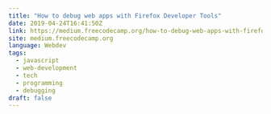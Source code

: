 ```yaml
---
title: "How to debug web apps with Firefox Developer Tools"
date: 2019-04-24T16:41:50Z
link: https://medium.freecodecamp.org/how-to-debug-web-apps-with-firefox-developer-tools-64a9f531af90?source=rss----336d898217ee---4
site: medium.freecodecamp.org
language: Webdev
tags:
  - javascript
  - web-development
  - tech
  - programming
  - debugging
draft: false
---
```

